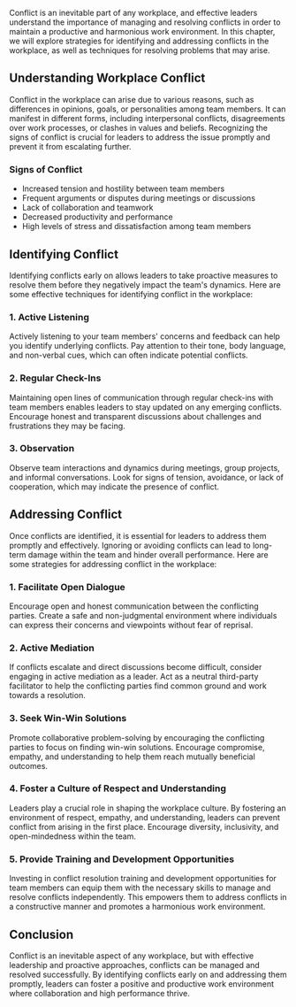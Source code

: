 
Conflict is an inevitable part of any workplace, and effective leaders understand the importance of managing and resolving conflicts in order to maintain a productive and harmonious work environment. In this chapter, we will explore strategies for identifying and addressing conflicts in the workplace, as well as techniques for resolving problems that may arise.

Understanding Workplace Conflict
--------------------------------

Conflict in the workplace can arise due to various reasons, such as differences in opinions, goals, or personalities among team members. It can manifest in different forms, including interpersonal conflicts, disagreements over work processes, or clashes in values and beliefs. Recognizing the signs of conflict is crucial for leaders to address the issue promptly and prevent it from escalating further.

### Signs of Conflict

* Increased tension and hostility between team members
* Frequent arguments or disputes during meetings or discussions
* Lack of collaboration and teamwork
* Decreased productivity and performance
* High levels of stress and dissatisfaction among team members

Identifying Conflict
--------------------

Identifying conflicts early on allows leaders to take proactive measures to resolve them before they negatively impact the team's dynamics. Here are some effective techniques for identifying conflict in the workplace:

### 1. Active Listening

Actively listening to your team members' concerns and feedback can help you identify underlying conflicts. Pay attention to their tone, body language, and non-verbal cues, which can often indicate potential conflicts.

### 2. Regular Check-Ins

Maintaining open lines of communication through regular check-ins with team members enables leaders to stay updated on any emerging conflicts. Encourage honest and transparent discussions about challenges and frustrations they may be facing.

### 3. Observation

Observe team interactions and dynamics during meetings, group projects, and informal conversations. Look for signs of tension, avoidance, or lack of cooperation, which may indicate the presence of conflict.

Addressing Conflict
-------------------

Once conflicts are identified, it is essential for leaders to address them promptly and effectively. Ignoring or avoiding conflicts can lead to long-term damage within the team and hinder overall performance. Here are some strategies for addressing conflict in the workplace:

### 1. Facilitate Open Dialogue

Encourage open and honest communication between the conflicting parties. Create a safe and non-judgmental environment where individuals can express their concerns and viewpoints without fear of reprisal.

### 2. Active Mediation

If conflicts escalate and direct discussions become difficult, consider engaging in active mediation as a leader. Act as a neutral third-party facilitator to help the conflicting parties find common ground and work towards a resolution.

### 3. Seek Win-Win Solutions

Promote collaborative problem-solving by encouraging the conflicting parties to focus on finding win-win solutions. Encourage compromise, empathy, and understanding to help them reach mutually beneficial outcomes.

### 4. Foster a Culture of Respect and Understanding

Leaders play a crucial role in shaping the workplace culture. By fostering an environment of respect, empathy, and understanding, leaders can prevent conflict from arising in the first place. Encourage diversity, inclusivity, and open-mindedness within the team.

### 5. Provide Training and Development Opportunities

Investing in conflict resolution training and development opportunities for team members can equip them with the necessary skills to manage and resolve conflicts independently. This empowers them to address conflicts in a constructive manner and promotes a harmonious work environment.

Conclusion
----------

Conflict is an inevitable aspect of any workplace, but with effective leadership and proactive approaches, conflicts can be managed and resolved successfully. By identifying conflicts early on and addressing them promptly, leaders can foster a positive and productive work environment where collaboration and high performance thrive.

